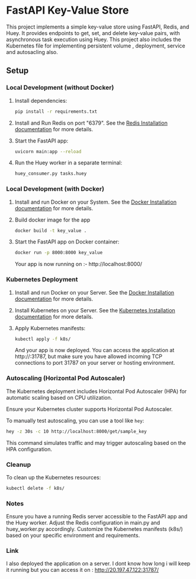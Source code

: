 # FastAPI Key-Value Store

This project implements a simple key-value store using FastAPI, Redis, and Huey. It provides endpoints to get, set, and delete key-value pairs, with asynchronous task execution using Huey. This project also includes the Kubernetes file for implementing persistent volume , deployment, service and autosacling also.

## Setup

### Local Development (without Docker)

1. Install dependencies:

    ```bash
    pip install -r requirements.txt
    ```

2. Install and Run Redis on port "6379". See the [Redis Installation documentation](https://redis.io/docs/install/install-redis/ "Redis website") for more details.

3. Start the FastAPI app:

    ```bash
    uvicorn main:app --reload
    ```

4. Run the Huey worker in a separate terminal:

    ```bash
    huey_consumer.py tasks.huey
    ```

### Local Development (with Docker)

1. Install and run Docker on your System. See the [Docker Installation documentation](https://docs.docker.com/engine/install/ "Docker website") for more details.

2. Build docker image for the app

    ```bash
    docker build -t key_value .
    ```

3. Start the FastAPI app on Docker container:

    ```bash
    docker run -p 8000:8000 key_value
    ```

    Your app is now running on :- http://localhost:8000/


### Kubernetes Deployment

1. Install and run Docker on your Server. See the [Docker Installation documentation](https://docs.docker.com/engine/install/ "Docker website") for more details.

2. Install Kubernetes on your Server. See the [Kubernetes Installation documentation](https://kubernetes.io/docs/setup/production-environment/tools/kubeadm/install-kubeadm/ "Kubernetes website") for more details.

3. Apply Kubernetes manifests:

    ```bash
    kubectl apply -f k8s/
    ```
    And your app is now deployed. You can access the application at http://<your-server-public-ip>:31787, but make sure you have allowed incoming TCP connections to port 31787 on your server or hosting environment.


### Autoscaling (Horizontal Pod Autoscaler)

The Kubernetes deployment includes Horizontal Pod Autoscaler (HPA) for automatic scaling based on CPU utilization.

Ensure your Kubernetes cluster supports Horizontal Pod Autoscaler.

To manually test autoscaling, you can use a tool like `hey`:

```bash
hey -z 30s -c 10 http://localhost:8000/get/sample_key
```

This command simulates traffic and may trigger autoscaling based on the HPA configuration.

### Cleanup

To clean up the Kubernetes resources:
```bash
kubectl delete -f k8s/
```


### Notes

Ensure you have a running Redis server accessible to the FastAPI app and the Huey worker. Adjust the Redis configuration in main.py and huey_worker.py accordingly.
Customize the Kubernetes manifests (k8s/) based on your specific environment and requirements.

### Link

I also deployed the application on a server. I dont know how long i will keep it running but you can access it on : http://20.197.47.122:31787/
